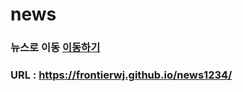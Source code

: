 # news

### 뉴스로 이동 [이동하기](https://frontierwj.github.io/news1234/)
### URL : https://frontierwj.github.io/news1234/

